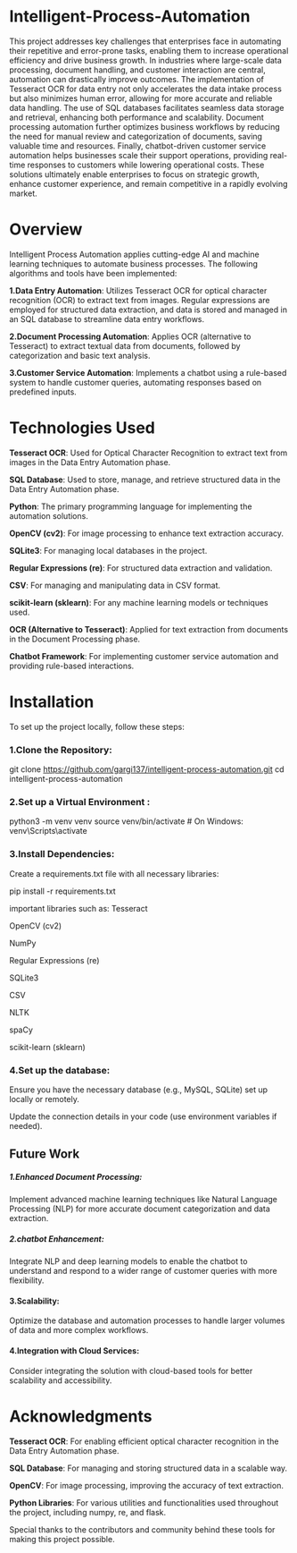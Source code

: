 # Intelligent-Process-Automation


This project addresses key challenges that enterprises face in automating their repetitive and error-prone tasks, enabling them to increase operational efficiency and drive business growth. In industries where large-scale data processing, document handling, and customer interaction are central, automation can drastically improve outcomes. The implementation of Tesseract OCR for data entry not only accelerates the data intake process but also minimizes human error, allowing for more accurate and reliable data handling. The use of SQL databases facilitates seamless data storage and retrieval, enhancing both performance and scalability. Document processing automation further optimizes business workflows by reducing the need for manual review and categorization of documents, saving valuable time and resources. Finally, chatbot-driven customer service automation helps businesses scale their support operations, providing real-time responses to customers while lowering operational costs. These solutions ultimately enable enterprises to focus on strategic growth, enhance customer experience, and remain competitive in a rapidly evolving market.


# **Overview**


Intelligent Process Automation applies cutting-edge AI and machine learning techniques to automate business processes. The following algorithms and tools have been implemented:

**1.Data Entry Automation**: Utilizes Tesseract OCR for optical character recognition (OCR) to extract text from images. Regular expressions are employed for structured data extraction, and data is stored and managed in an SQL database to streamline data entry workflows.

**2.Document Processing Automation**: Applies OCR (alternative to Tesseract) to extract textual data from documents, followed by categorization and basic text analysis.

**3.Customer Service Automation**: Implements a chatbot using a rule-based system to handle customer queries, automating responses based on predefined inputs.

# **Technologies Used**

**Tesseract OCR**: Used for Optical Character Recognition to extract text from images in the Data Entry Automation phase.

**SQL Database**: Used to store, manage, and retrieve structured data in the Data Entry Automation phase.

**Python**: The primary programming language for implementing the automation solutions.

**OpenCV (cv2)**: For image processing to enhance text extraction accuracy.

**SQLite3**: For managing local databases in the project.

**Regular Expressions (re)**: For structured data extraction and validation.

**CSV**: For managing and manipulating data in CSV format.

**scikit-learn (sklearn)**: For any machine learning models or techniques used.

**OCR (Alternative to Tesseract)**: Applied for text extraction from documents in the Document Processing phase.

**Chatbot Framework**: For implementing customer service automation and providing rule-based interactions.


# Installation

To set up the project locally, follow these steps:

### 1.Clone the Repository:

git clone https://github.com/gargi137/intelligent-process-automation.git
cd intelligent-process-automation

### 2.Set up a Virtual Environment :

python3 -m venv venv
source venv/bin/activate  # On Windows: venv\Scripts\activate

### 3.Install Dependencies: 
Create a requirements.txt file with all necessary libraries:

pip install -r requirements.txt

important libraries such as:
Tesseract

OpenCV (cv2)

NumPy

Regular Expressions (re)

SQLite3

CSV

NLTK

spaCy

scikit-learn (sklearn)


### 4.Set up the database:

Ensure you have the necessary database (e.g., MySQL, SQLite) set up locally or remotely.

Update the connection details in your code (use environment variables if needed).

## Future Work

##### 1.Enhanced Document Processing:
Implement advanced machine learning techniques like Natural Language Processing (NLP) for more accurate document categorization and data extraction.

##### 2.chatbot Enhancement: 
Integrate NLP and deep learning models to enable the chatbot to understand and respond to a wider range of customer queries with more flexibility.

#### 3.Scalability: 
Optimize the database and automation processes to handle larger volumes of data and more complex workflows.

#### 4.Integration with Cloud Services: 
Consider integrating the solution with cloud-based tools for better scalability and accessibility.

# Acknowledgments

**Tesseract OCR**:
For enabling efficient optical character recognition in the Data Entry Automation phase.

**SQL Database**: 
For managing and storing structured data in a scalable way.

**OpenCV**:
For image processing, improving the accuracy of text extraction.

**Python Libraries**:
For various utilities and functionalities used throughout the project, including numpy, re, and flask.

Special thanks to the contributors and community behind these tools for making this project possible.

